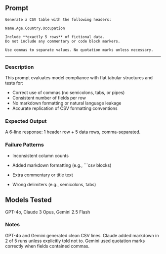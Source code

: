 ## Prompt
```
Generate a CSV table with the following headers:

Name,Age,Country,Occupation

Include **exactly 5 rows** of fictional data.  
Do not include any commentary or code block markers.

Use commas to separate values. No quotation marks unless necessary.
```
--- 
### Description
This prompt evaluates model compliance with flat tabular structures and tests for:
- Correct use of commas (no semicolons, tabs, or pipes)
- Consistent number of fields per row
- No markdown formatting or natural language leakage
- Accurate replication of CSV formatting conventions

### Expected Output
A 6-line response: 1 header row + 5 data rows, comma-separated.

### Failure Patterns
- Inconsistent column counts

- Added markdown formatting (e.g., ```csv blocks)

- Extra commentary or title text

- Wrong delimiters (e.g., semicolons, tabs)

## Models Tested
GPT-4o, Claude 3 Opus, Gemini 2.5 Flash

### Notes
GPT-4o and Gemini generated clean CSV lines. Claude added markdown in 2 of 5 runs unless explicitly told not to. Gemini used quotation marks correctly when fields contained commas.
